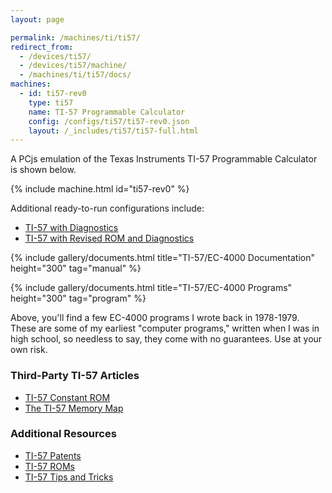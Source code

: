 ```yaml
---
layout: page

permalink: /machines/ti/ti57/
redirect_from:
  - /devices/ti57/
  - /devices/ti57/machine/
  - /machines/ti/ti57/docs/
machines:
  - id: ti57-rev0
    type: ti57
    name: TI-57 Programmable Calculator
    config: /configs/ti57/ti57-rev0.json
    layout: /_includes/ti57/ti57-full.html
---
```


A PCjs emulation of the Texas Instruments TI-57 Programmable Calculator is shown below.

{% include machine.html id="ti57-rev0" %}

Additional ready-to-run configurations include:

  - [TI-57 with Diagnostics](rev0/)
  - [TI-57 with Revised ROM and Diagnostics](rev1/)

{% include gallery/documents.html title="TI-57/EC-4000 Documentation" height="300" tag="manual" %}

{% include gallery/documents.html title="TI-57/EC-4000 Programs" height="300" tag="program" %}

Above, you'll find a few EC-4000 programs I wrote back in 1978-1979.  These are some of my earliest "computer programs,"
written when I was in high school, so needless to say, they come with no guarantees.  Use at your own risk.

### Third-Party TI-57 Articles

  - [TI-57 Constant ROM](http://www.rskey.org/CMS/index.php/the-library/475)
  - [The TI-57 Memory Map](http://www.rskey.org/CMS/index.php/the-library/100) 

### Additional Resources

  - [TI-57 Patents](patents/)
  - [TI-57 ROMs](rom/)
  - [TI-57 Tips and Tricks](tips/)
